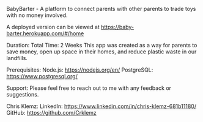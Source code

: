 BabyBarter - A platform to connect parents with other parents to trade toys with no money involved.

A deployed version can be viewed at https://baby-barter.herokuapp.com/#/home

Duration:
Total Time: 2 Weeks
This app was created as a way for parents to save money, open up space in their homes, and reduce plastic waste in our landfills.

Prerequisites:
Node.js: https://nodejs.org/en/
PostgreSQL: https://www.postgresql.org/

Support:
Please feel free to reach out to me with any feedback or suggestions.

Chris Klemz:
LinkedIn: https://www.linkedin.com/in/chris-klemz-681b11180/
GitHub: https://github.com/Crklemz
